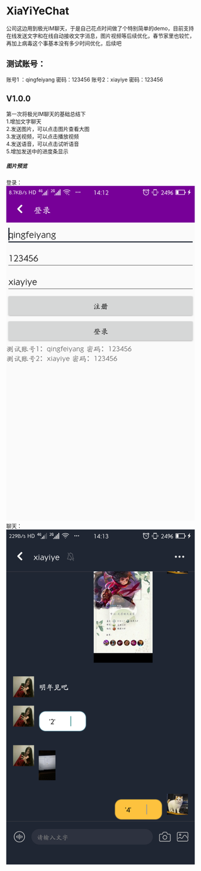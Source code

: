 # XiaYiYeChat
公司这边用到极光IM聊天，于是自己花点时间做了个特别简单的demo，目前支持在线发送文字和在线自动接收文字消息，图片视频等后续优化，春节家里也较忙，再加上病毒这个事基本没有多少时间优化，后续吧
## 测试账号：
账号1 ：qingfeiyang 密码：123456
账号2：xiayiye 密码：123456
## V1.0.0<br/>
第一次将极光IM聊天的基础总结下<br/>
1.增加文字聊天<br/>
2.发送图片，可以点击图片查看大图<br/>
3.发送视频，可以点击播放视频<br/>
4.发送语音，可以点击试听语音<br/>
5.增加发送中的进度条显示<br/>
##### 图片预览
登录：![登录](https://raw.githubusercontent.com/yhsh/XiaYiYeChat/master/screenshot/device-2020-02-10-141252.png)
聊天：![聊天](https://raw.githubusercontent.com/yhsh/XiaYiYeChat/master/screenshot/device-2020-02-10-141346.png)
